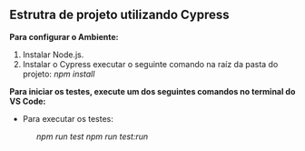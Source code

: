 <h2>Estrutra de projeto utilizando Cypress</h2>

<b>Para configurar o Ambiente:</b>
<ol>
<li>Instalar Node.js.</li>
<li>Instalar o Cypress executar o seguinte comando na raíz da pasta do projeto: <i>npm install</i></li>
</ol>
<b>Para iniciar os testes, execute um dos seguintes comandos no terminal do VS Code:</b>
<ul>
<li>Para executar os testes: </li>
<ol>
<i>npm run test</i>
<i>npm run test:run</i>
</ol>



</ul>